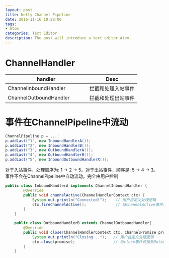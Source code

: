 ```yaml
---
layout: post
title: Netty Channel Pipeline
date: 2016-11-16 10:20:00
tags:
- Atom
categories: Text Editor
description: The post will introduce a text editor Atom.
---
```




# ChannelHandler

|          handler                    |                      Desc                    |
| ----------------------------------- | -------------------------------------------- |
| ChannelInboundHandler               | 拦截和处理入站事件                              |
| ChannelOutboundHandler              | 拦截和处理出站事件                              |







# 事件在ChannelPipeline中流动
```java
ChannelPipeline p = ...;
p.addLast("1", new InboundHandlerA());
p.addLast("2", new InboundHandlerB());
p.addLast("3", new OutboundHandlerA());
p.addLast("4", new OutboundHandlerB());
p.addLast("5", new InboundOutboundHandlerX());
```
对于入站事件，处理顺序为: 1 -> 2 -> 5。对于出站事件，顺序是: 5 -> 4 -> 3。    
事件不会在ChannelPipeline中自动流动，完全由用户控制
```java
public class InboundHandlerA implements ChannelInboundHandler {
        @Override
        public void channelActive(ChannelHandlerContext ctx) {
            System.out.println("Connected!");    // 用户自定义处理逻辑
            ctx.fireChannelActive();             // 将channelActive事件传播到InboundHandlerB
        }
    }

    public class OutboundHandlerB extends ChannelOutboundHandler{
        @Override
        public void close(ChannelHandlerContext ctx, ChannelPromise promise) {
            System.out.println("Closing ..");   // 用户自定义处理逻辑
            ctx.close(promise);                 // 将close事件传播到OutboundHandlerA
        }
    }
```

